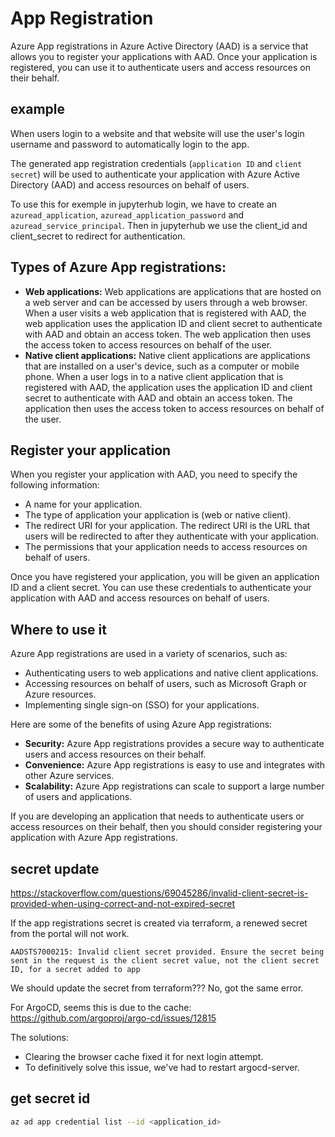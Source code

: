 # App Registration

Azure App registrations in Azure Active Directory (AAD) is a service that allows you to register your applications with AAD. 
Once your application is registered, you can use it to authenticate users and access resources on their behalf.

## example
When users login to a website and that website will use the user's login username and password to automatically login to the app.

The generated app registration credentials (`application ID` and `client secret`) will be used to authenticate your application with Azure Active Directory (AAD) and access resources on behalf of users.

To use this for exemple in jupyterhub login, we have to create an `azuread_application`, `azuread_application_password` and `azuread_service_principal`. 
Then in jupyterhub we use the client_id and client_secret to redirect for authentication.

## Types of Azure App registrations:
- **Web applications:** Web applications are applications that are hosted on a web server and can be accessed by users through a web browser.
  When a user visits a web application that is registered with AAD, the web application uses the application ID and client secret to authenticate with AAD and obtain an access token. The web application then uses the access token to access resources on behalf of the user.
- **Native client applications:** Native client applications are applications that are installed on a user's device, such as a computer or mobile phone.
  When a user logs in to a native client application that is registered with AAD, the application uses the application ID and client secret to authenticate with AAD and obtain an access token. The application then uses the access token to access resources on behalf of the user.

## Register your application
When you register your application with AAD, you need to specify the following information:
- A name for your application.
- The type of application your application is (web or native client).
- The redirect URI for your application. The redirect URI is the URL that users will be redirected to after they authenticate with your application.
- The permissions that your application needs to access resources on behalf of users.

Once you have registered your application, you will be given an application ID and a client secret. 
You can use these credentials to authenticate your application with AAD and access resources on behalf of users.

## Where to use it
Azure App registrations are used in a variety of scenarios, such as:
- Authenticating users to web applications and native client applications.
- Accessing resources on behalf of users, such as Microsoft Graph or Azure resources.
- Implementing single sign-on (SSO) for your applications.

Here are some of the benefits of using Azure App registrations:
- **Security:** Azure App registrations provides a secure way to authenticate users and access resources on their behalf.
- **Convenience:** Azure App registrations is easy to use and integrates with other Azure services.
- **Scalability:** Azure App registrations can scale to support a large number of users and applications.

If you are developing an application that needs to authenticate users or access resources on their behalf, then you should consider registering your application with Azure App registrations.

## secret update
https://stackoverflow.com/questions/69045286/invalid-client-secret-is-provided-when-using-correct-and-not-expired-secret

If the app registrations secret is created via terraform, a renewed secret from the portal will not work.
```
AADSTS7000215: Invalid client secret provided. Ensure the secret being sent in the request is the client secret value, not the client secret ID, for a secret added to app
```
We should update the secret from terraform??? No, got the same error.

For ArgoCD, seems this is due to the cache: https://github.com/argoproj/argo-cd/issues/12815

The solutions: 
- Clearing the browser cache fixed it for next login attempt.
- To definitively solve this issue, we've had to restart argocd-server.

## get secret id
```sh
az ad app credential list --id <application_id>
```
